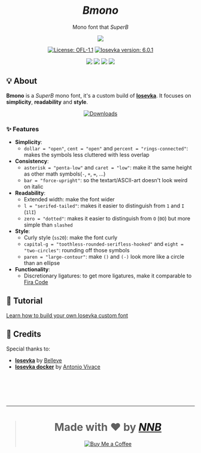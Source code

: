 <h1 align="center"><i>Bmono</i></h1>
<p align="center">Mono font that <i>SuperB</i></p>
<p align="center"><img src="https://user-images.githubusercontent.com/43980777/115989432-85c1d300-a5e8-11eb-9eb9-974865659754.png"></p>
<p align="center"><a href="https://github.com/NNBnh/bmono/blob/main/LICENSE"><img src="https://img.shields.io/badge/license-ofl--1.1-%23F7CA88.svg?labelColor=585858&style=for-the-badge&logoColor=FFFFFF" alt="License: OFL-1.1"></a> <a href="https://github.com/be5invis/Iosevka/releases/tag/v6.0.1"><img src="https://img.shields.io/badge/iosevka_version-6.0.1-%23F7CA88.svg?labelColor=585858&style=for-the-badge&logoColor=FFFFFF" alt="Iosevka version: 6.0.1"></a></p>
<p align="center"><a href="https://github.com/NNBnh/bmono/watchers"><img src="https://img.shields.io/github/watchers/NNBnh/bmono?labelColor=585858&color=F7CA88&style=flat-square"></a> <a href="https://github.com/NNBnh/bmono/stargazers"><img src="https://img.shields.io/github/stars/NNBnh/bmono?labelColor=585858&color=F7CA88&style=flat-square"></a> <a href="https://github.com/NNBnh/bmono/network/members"><img src="https://img.shields.io/github/forks/NNBnh/bmono?labelColor=585858&color=F7CA88&style=flat-square"></a> <a href="https://github.com/NNBnh/bmono/issues"><img src="https://img.shields.io/github/issues/NNBnh/bmono?labelColor=585858&color=F7CA88&style=flat-square"></a></p>

## 💡 About
**Bmono** is a *SuperB* mono font, it's a custom build of [**Iosevka**](https://github.com/be5invis/Iosevka). It focuses on **simplicity**, **readability** and **style**.

<p align="center"><a href="https://github.com/NNBnh/bmono/releases"><img src="https://img.shields.io/github/downloads/NNBnh/bmono/total?color=F7CA88&labelColor=585858&style=for-the-badge&logoColor=FFFFFF" alt="Downloads"></a></p>

### ✨ Features
- **Simplicity**:
  - `dollar = "open"`, `cent = "open"` and `percent = "rings-connected"`: makes the symbols less cluttered with less overlap
- **Consistency**:
  - `asterisk = "penta-low"` and `caret = "low"`: make it the same height as other math symbols(`-`, `+`, `=`, ...)
  - `bar = "force-upright"`: so the textart/ASCII-art doesn't look weird on italic
- **Readability**:
  - Extended width: make the font wider
  - `l = "serifed-tailed"`: makes it easier to distinguish from `1` and `I` (`1lI`)
  - `zero = "dotted"`: makes it easier to distinguish from `O` (`0O`) but more simple than `slashed`
- **Style**:
  - Curly style (`ss20`): make the font curly
  - `capital-g = "toothless-rounded-serifless-hooked"` and `eight = "two-circles"`: rounding off those symbols
  - `paren = "large-contour"`: make `()` and `(-)` look more like a circle than an ellipse
- **Functionality**:
  - Discretionary ligatures: to get more ligatures, make it comparable to [Fira Code](https://github.com/tonsky/FiraCode)

## 🔰 Tutorial
[Learn how to build your own Iosevka custom font](https://github.com/NNBnh/dots/wiki/font)

## 💌 Credits
Special thanks to:
- [**Iosevka**](https://github.com/be5invis/Iosevka) by [Belleve](https://github.com/be5invis)
- [**Iosevka docker**](https://github.com/avivace/iosevka-docker) by [Antonio Vivace](https://github.com/avivace)

<br><br><br><br>

---

> <h1 align="center">Made with ❤️ by <a href="https://github.com/NNBnh"><i>NNB</i></a></h1>
>
> <p align="center"><a href="https://www.buymeacoffee.com/nnbnh"><img src="https://img.shields.io/badge/buy_me_a_coffee%20-%23F7CA88.svg?logo=buy-me-a-coffee&logoColor=333333&style=for-the-badge" alt="Buy Me a Coffee"></p>
